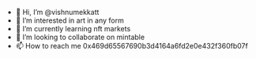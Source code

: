 - 👋 Hi, I’m @vishnumekkatt
- 👀 I’m interested in art in any form
- 🌱 I’m currently learning nft markets
- 💞️ I’m looking to collaborate on mintable
- 📫 How to reach me 0x469d65567690b3d4164a6fd2e0e432f360fb07f

<!---
vishnumekkatt/vishnumekkatt is a ✨ special ✨ repository because its `README.md` (this file) appears on your GitHub profile.
You can click the Preview link to take a look at your changes.
--->
